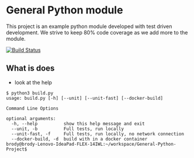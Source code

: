 # General Python module
This project is an example python module developed with test driven development. We strive to keep 80% code coverage as we add more to the module.

[![Build Status](https://travis-ci.com/spudnic/General-Python-Project.svg?branch=main)](https://travis-ci.org/spudnic/General-Python-Project)

## What is does
* look at the help
```
$ python3 build.py 
usage: build.py [-h] [--unit] [--unit-fast] [--docker-build]

Command Line Options

optional arguments:
  -h, --help          show this help message and exit
  --unit, -b          Full tests, run locally
  --unit-fast, -f     Full tests, run locally, no network connection
  --docker-build, -d  build with in a docker container
brody@brody-Lenovo-IdeaPad-FLEX-14IWL:~/workspace/General-Python-Project$ 

```


